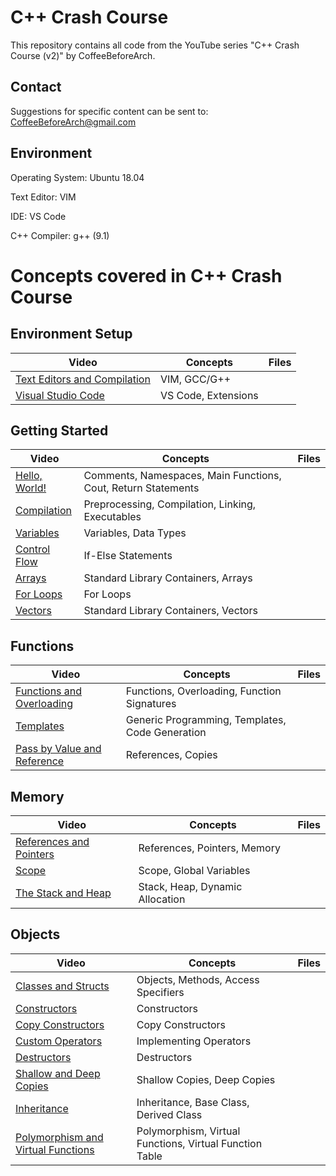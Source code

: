 # C++ Crash Course
This repository contains all code from the YouTube series "C++ Crash Course (v2)" by CoffeeBeforeArch.

## Contact

Suggestions for specific content can be sent to: CoffeeBeforeArch@gmail.com


## Environment 
Operating System: Ubuntu 18.04

Text Editor: VIM

IDE: VS Code

C++ Compiler: g++ (9.1)

# Concepts covered in C++ Crash Course
## Environment Setup
| Video | Concepts | Files |
| ----- | -------- | ----- |
|[Text Editors and Compilation](https://youtu.be/fBK19n2x-Bg) | VIM, GCC/G++ | |
|[Visual Studio Code](https://youtu.be/T55-wbdSJQQ) | VS Code, Extensions | |

## Getting Started
| Video | Concepts | Files |
| ----- | -------- | ----- |
|[Hello, World!](https://youtu.be/bapgLanrE9E) | Comments, Namespaces, Main Functions, Cout, Return Statements | |
|[Compilation](https://youtu.be/DpvoptkskSo) | Preprocessing, Compilation, Linking, Executables | |
|[Variables](https://youtu.be/ZRdtYCdlfhg) | Variables, Data Types | |
|[Control Flow](https://youtu.be/r7wDJHzIHP4) | If-Else Statements | |
|[Arrays](https://youtu.be/bpt2BsN-Qts) | Standard Library Containers, Arrays | |
|[For Loops](https://youtu.be/t-fEzti4wbQ) | For Loops | |
|[Vectors](https://youtu.be/AFA7XmR9L-I) | Standard Library Containers, Vectors | |


## Functions
| Video | Concepts | Files |
| ----- | -------- | ----- |
|[Functions and Overloading](https://youtu.be/ZtC5MdA7e1U) | Functions, Overloading, Function Signatures | |
|[Templates](https://youtu.be/QUXOdPSfecU) | Generic Programming, Templates, Code Generation | |
|[Pass by Value and Reference](https://youtu.be/kX8OtX55ZG4) | References, Copies | |

## Memory
| Video | Concepts | Files |
| ----- | -------- | ----- |
|[References and Pointers](https://youtu.be/vksFame8ph8) | References, Pointers, Memory | |
|[Scope](https://youtu.be/MUMgZN_NIoA) | Scope, Global Variables | |
|[The Stack and Heap](https://youtu.be/abby950GU7A) | Stack, Heap, Dynamic Allocation | |


## Objects
| Video | Concepts | Files |
| ----- | -------- | ----- |
|[Classes and Structs](https://youtu.be/A5xZW8TfYHk) | Objects, Methods, Access Specifiers | |
|[Constructors](https://youtu.be/OQ8gaj03Ti4) | Constructors | |
|[Copy Constructors](https://youtu.be/IYDGq_rRTu8) | Copy Constructors | |
|[Custom Operators](https://youtu.be/q3Zzt__HD6E) | Implementing Operators | |
|[Destructors](https://youtu.be/3XXNY8rRuL4) | Destructors | |
|[Shallow and Deep Copies](https://youtu.be/INLf1M0_zYc) | Shallow Copies, Deep Copies | |
|[Inheritance](https://youtu.be/gZW4MLpQDDY) | Inheritance, Base Class, Derived Class | |
|[Polymorphism and Virtual Functions](https://youtu.be/cHPuCu3gev8) | Polymorphism, Virtual Functions, Virtual Function Table | |


